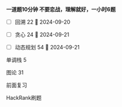 **一道题10分钟 不要恋战，理解就好，一小时6题**

- [ ] 回溯 22  📅 2024-09-20

- [ ] 贪心 24 📅 2024-09-21

- [ ] 动态规划 54 📅 2024-09-21

单调栈 5

图论 31

前面复习

HackRank刷题